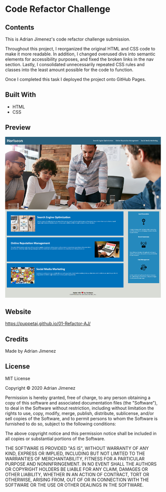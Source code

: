 # Code Refactor Challenge

## Contents
This is Adrian Jimenez's code refactor challenge submission. 

Throughout this project, I reorganized the original HTML and CSS code to make it more readable. In addition, I changed overused divs into semantic elements for 
accessibility purposes, and fixed the broken links in the nav section. Lastly, I consolidated unnecessarily repeated CSS rules and classes into the least amount 
possible for the code to function. 

Once I completed this task I deployed the project onto GitHub Pages.

## Built With
* HTML
* CSS

## Preview
![Preview](./docs/assets/images/page-preview.png)

## Website
https://puppetaj.github.io/01-Refactor-AJ/

## Credits
Made by Adrian Jimenez

## License

MIT License

Copyright ©️ 2020 Adrian Jimenez

Permission is hereby granted, free of charge, to any person obtaining a copy
of this software and associated documentation files (the "Software"), to deal
in the Software without restriction, including without limitation the rights
to use, copy, modify, merge, publish, distribute, sublicense, and/or sell
copies of the Software, and to permit persons to whom the Software is
furnished to do so, subject to the following conditions:

The above copyright notice and this permission notice shall be included in all
copies or substantial portions of the Software.

THE SOFTWARE IS PROVIDED "AS IS", WITHOUT WARRANTY OF ANY KIND, EXPRESS OR
IMPLIED, INCLUDING BUT NOT LIMITED TO THE WARRANTIES OF MERCHANTABILITY,
FITNESS FOR A PARTICULAR PURPOSE AND NONINFRINGEMENT. IN NO EVENT SHALL THE
AUTHORS OR COPYRIGHT HOLDERS BE LIABLE FOR ANY CLAIM, DAMAGES OR OTHER
LIABILITY, WHETHER IN AN ACTION OF CONTRACT, TORT OR OTHERWISE, ARISING FROM,
OUT OF OR IN CONNECTION WITH THE SOFTWARE OR THE USE OR OTHER DEALINGS IN THE
SOFTWARE.
